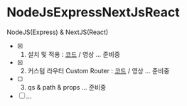 # NodeJsExpressNextJsReact
NodeJS(Express) &amp; NextJS(React)

- [x] 1. 설치 및 적용 : [코드](https://github.com/doyle-flutter/NodeJsExpressNextJsReact/tree/main/start) / 영상 ... 준비중
- [x] 2. 커스텀 라우터 Custom Router : [코드](https://github.com/doyle-flutter/NodeJsExpressNextJsReact/tree/main/customRouter) / 영상 ... 준비중
- [ ] 3. qs & path & props ... 준비중
- [ ] ...
